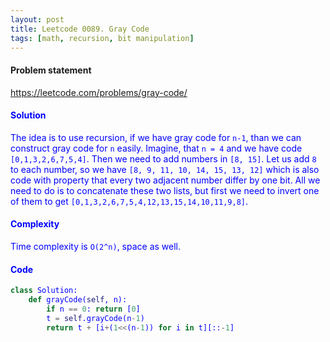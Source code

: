 ```yaml
---
layout: post
title: Leetcode 0089. Gray Code
tags: [math, recursion, bit manipulation]
---
```


#### Problem statement

<a href="https://leetcode.com/problems/gray-code/"> <font color = blue>https://leetcode.com/problems/gray-code/

#### Solution
The idea is to use recursion, if we have gray code for `n-1`, than we can construct gray code for `n` easily. Imagine, that `n = 4` and we have code `[0,1,3,2,6,7,5,4]`. Then we need to add numbers in `[8, 15]`. Let us add `8` to each number, so we have `[8, 9, 11, 10, 14, 15, 13, 12]` which is also code with property that every two adjacent number differ by one bit. All we need to do is to concatenate these two lists, but first we need to invert one of them to get `[0,1,3,2,6,7,5,4,12,13,15,14,10,11,9,8]`.

#### Complexity
Time complexity is `O(2^n)`, space as well.

#### Code
```python
class Solution:
    def grayCode(self, n):
        if n == 0: return [0]
        t = self.grayCode(n-1)
        return t + [i+(1<<(n-1)) for i in t][::-1]
```